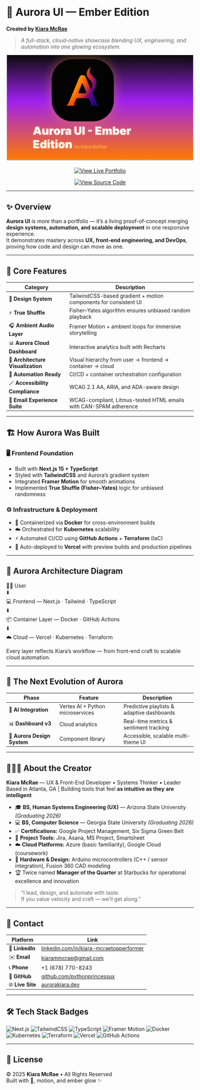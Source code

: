 # 🌌 Aurora UI — Ember Edition  
**Created by [Kiara McRae](https://www.linkedin.com/in/kiara-mcraetopperformer)**  

> _A full-stack, cloud-native showcase blending UX, engineering, and automation into one glowing ecosystem._

![Aurora Banner](public/aurora-preview.png)

<p align="center">
  <a href="https://aurorakiara.dev" target="_blank">
    <img src="https://img.shields.io/badge/View%20Live%20Portfolio-%23ffb347?style=for-the-badge&logo=vercel&logoColor=white&labelColor=0b0b0b" alt="View Live Portfolio" />
  </a>
</p>

<p align="center">
  <a href="https://github.com/pythonprincessux/Aurora-UI">
    <img src="https://img.shields.io/badge/Source%20Code-%230b0b0b?style=for-the-badge&logo=github&logoColor=white&labelColor=0b0b0b" alt="View Source Code" />
  </a>
</p>

---

## ✨ Overview
**Aurora UI** is more than a portfolio — it’s a living proof-of-concept merging **design systems, automation, and scalable deployment** in one responsive experience.  
It demonstrates mastery across **UX, front-end engineering, and DevOps**, proving how code and design can move as one.

---

## 🧩 Core Features

| Category | Description |
|-----------|-------------|
| 🎨 **Design System** | TailwindCSS-based gradient + motion components for consistent UI |
| ⚡ **True Shuffle** | Fisher–Yates algorithm ensures unbiased random playback |
| 🎧 **Ambient Audio Layer** | Framer Motion + ambient loops for immersive storytelling |
| 📊 **Aurora Cloud Dashboard** | Interactive analytics built with Recharts |
| 🧱 **Architecture Visualization** | Visual hierarchy from user → frontend → container → cloud |
| 🤖 **Automation Ready** | CI/CD + container orchestration configuration |
| 🪄 **Accessibility Compliance** | WCAG 2.1 AA, ARIA, and ADA-aware design |
| 💌 **Email Experience Suite** | WCAG-compliant, Litmus-tested HTML emails with CAN-SPAM adherence |

---

## 🏗️ How Aurora Was Built

### 🖥️ Frontend Foundation
- Built with **Next.js 15 + TypeScript**  
- Styled with **TailwindCSS** and Aurora’s gradient system  
- Integrated **Framer Motion** for smooth animations  
- Implemented **True Shuffle (Fisher–Yates)** logic for unbiased randomness  

### ⚙️ Infrastructure & Deployment
- 🐳 Containerized via **Docker** for cross-environment builds  
- ☁️ Orchestrated for **Kubernetes** scalability  
- ⚡ Automated CI/CD using **GitHub Actions** + **Terraform** (IaC)  
- 🚀 Auto-deployed to **Vercel** with preview builds and production pipelines  

---

## 🧠 Aurora Architecture Diagram

🧑‍💻 User  
⬇️  
💻 Frontend — Next.js · Tailwind · TypeScript  
⬇️  
📦 Container Layer — Docker · GitHub Actions  
⬇️  
☁️ Cloud — Vercel · Kubernetes · Terraform  

Every layer reflects Kiara’s workflow — from front-end craft to scalable cloud automation.

---

## 🚀 The Next Evolution of Aurora

| Phase | Feature | Description |
|-------|----------|-------------|
| 🧠 **AI Integration** | Vertex AI + Python microservices | Predictive playlists & adaptive dashboards |
| 📊 **Dashboard v3** | Cloud analytics | Real-time metrics & sentiment tracking |
| 🎨 **Aurora Design System** | Component library | Accessible, scalable multi-theme UI |

---

## 👩🏽‍💻 About the Creator

**Kiara McRae** — UX & Front-End Developer • Systems Thinker • Leader  
Based in Atlanta, GA | Building tools that feel **as intuitive as they are intelligent**

- 🎓 **BS, Human Systems Engineering (UX)** — Arizona State University _(Graduating 2026)_  
- 💻 **BS, Computer Science** — Georgia State University _(Graduating 2026)_  
- ✅ **Certifications:** Google Project Management, Six Sigma Green Belt  
- 🧰 **Project Tools:** Jira, Asana, MS Project, Smartsheet  
- ☁️ **Cloud Platforms:** Azure (basic familiarity), Google Cloud (coursework)  
- 🔩 **Hardware & Design:** Arduino microcontrollers (C++ / sensor integration), Fusion 360 CAD modeling  
- 🏆 Twice named **Manager of the Quarter** at Starbucks for operational excellence and innovation  

> “I lead, design, and automate with taste.  
> If you value velocity and craft — we’ll get along.”

---

## 💬 Contact

| Platform | Link |
|-----------|------|
| 💼 **LinkedIn** | [linkedin.com/in/kiara-mcraetopperformer](https://www.linkedin.com/in/kiara-mcraetopperformer) |
| ✉️ **Email** | [kiarammcrae@gmail.com](mailto:kiarammcrae@gmail.com) |
| 📞 **Phone** | +1 (678) 770-8243 |
| 🧠 **GitHub** | [github.com/pythonprincessux](https://github.com/pythonprincessux) |
| 🌐 **Live Site** | [aurorakiara.dev](https://aurorakiara.dev) |

---

## 🛠️ Tech Stack Badges

![Next.js](https://img.shields.io/badge/Next.js-black?logo=next.js&logoColor=white)
![TailwindCSS](https://img.shields.io/badge/TailwindCSS-0F172A?logo=tailwindcss&logoColor=06B6D4)
![TypeScript](https://img.shields.io/badge/TypeScript-007ACC?logo=typescript&logoColor=white)
![Framer Motion](https://img.shields.io/badge/Framer_Motion-black?logo=framer&logoColor=white)
![Docker](https://img.shields.io/badge/Docker-0db7ed?logo=docker&logoColor=white)
![Kubernetes](https://img.shields.io/badge/Kubernetes-326ce5?logo=kubernetes&logoColor=white)
![Terraform](https://img.shields.io/badge/Terraform-623CE4?logo=terraform&logoColor=white)
![Vercel](https://img.shields.io/badge/Vercel-black?logo=vercel&logoColor=white)
![GitHub Actions](https://img.shields.io/badge/GitHub_Actions-2088FF?logo=githubactions&logoColor=white)

---

## 🧾 License  
© 2025 **Kiara McRae** • All Rights Reserved  
Built with 💖, motion, and ember glow ✨
